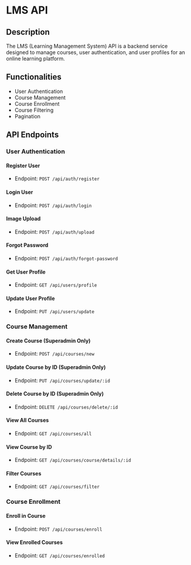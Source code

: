# LMS API

## Description
The LMS (Learning Management System) API is a backend service designed to manage courses, user authentication, and user profiles for an online learning platform.

## Functionalities
- User Authentication
- Course Management
- Course Enrollment
- Course Filtering
- Pagination

## API Endpoints

### User Authentication
#### Register User
- Endpoint: `POST /api/auth/register`

#### Login User
- Endpoint: `POST /api/auth/login`

#### Image Upload
- Endpoint: `POST /api/auth/upload`

#### Forgot Password
- Endpoint: `POST /api/auth/forgot-password`

#### Get User Profile
- Endpoint: `GET /api/users/profile`

#### Update User Profile
- Endpoint: `PUT /api/users/update`

### Course Management
#### Create Course (Superadmin Only)
- Endpoint: `POST /api/courses/new`

#### Update Course by ID (Superadmin Only)
- Endpoint: `PUT /api/courses/update/:id`

#### Delete Course by ID (Superadmin Only)
- Endpoint: `DELETE /api/courses/delete/:id`

#### View All Courses
- Endpoint: `GET /api/courses/all`

#### View Course by ID
- Endpoint: `GET /api/courses/course/details/:id`

#### Filter Courses
- Endpoint: `GET /api/courses/filter`

### Course Enrollment
#### Enroll in Course
- Endpoint: `POST /api/courses/enroll`

#### View Enrolled Courses
- Endpoint: `GET /api/courses/enrolled`
